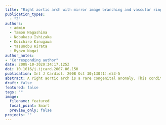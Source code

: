 ```yaml
---
title: "Right aortic arch with mirror image branching and vascular ring"
publication_types:
  - "2"
authors:
  - admin
  - Tamon Nagashima
  - Nobukazu Ishizaka
  - Koichiro Kinugawa
  - Yasunobu Hirata
  - Ryozo Nagai
author_notes:
- "Corresponding author"
date: 2008-10-3020:34:17.125Z
doi: 10.1016/j.ijcard.2007.06.150
publication: Int J Cardiol. 2008 Oct 30;130(1):e53-5
abstract: A right aortic arch is a rare congenital anomaly. This condition is occasionally found with atherosclerotic changes of the anomalous vessels, dissection, or aneurysmal dilatation in adulthood by emergence of symptoms or incidentally by radiographic studies for an evaluation of other diseases. This condition is clinically relevant because of the morbidity caused by compression of mediastinal structures by anomalous vessels and the mortality associated with rupture of aneurysms. In this report, we present a very rare case of a 70-year-old male patient with the right aortic arch with mirror image branching and vascular ring incidentally found by radiographic studies in adulthood. 
draft: false
featured: false
tags: ""
image:
  filename: featured
  focal_point: Smart
  preview_only: false
projects: ""
---
```


